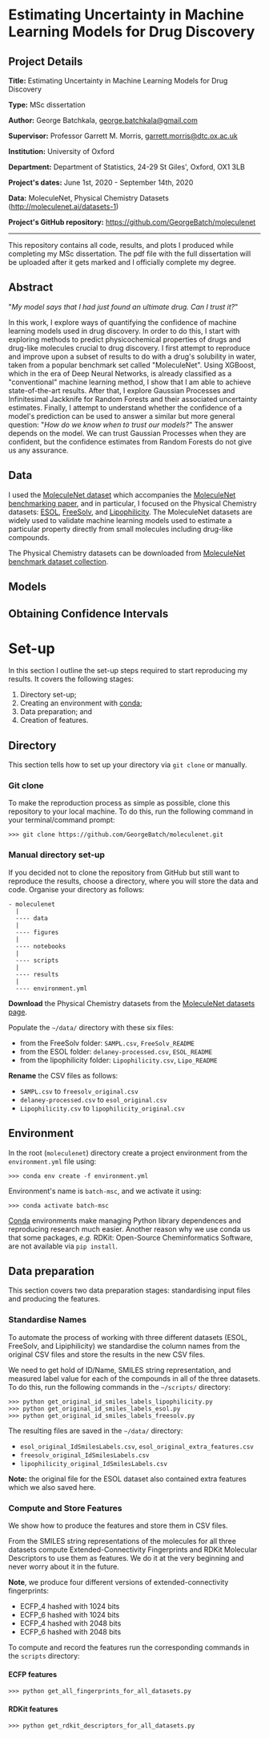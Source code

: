 # Estimating Uncertainty in Machine Learning Models for Drug Discovery

## Project Details

**Title:** Estimating Uncertainty in Machine Learning Models for Drug Discovery

**Type:** MSc dissertation

**Author:** George Batchkala,
 george.batchkala@gmail.com

**Supervisor:** Professor Garrett M. Morris, garrett.morris@dtc.ox.ac.uk

**Institution:** University of Oxford

**Department:** Department of Statistics, 24-29 St Giles', Oxford, OX1 3LB

**Project's dates:** June 1st, 2020 - September 14th, 2020

**Data:** MoleculeNet, Physical Chemistry Datasets
(http://moleculenet.ai/datasets-1)

**Project's GitHub repository:** https://github.com/GeorgeBatch/moleculenet

----

This repository contains all code, results, and plots I produced while completing my MSc dissertation. The pdf file with the full dissertation will be uploaded after it gets marked and I officially complete my degree.

## Abstract

"*My model says that I had just found an ultimate drug. Can I trust it?*"

In this work, I explore ways of quantifying the confidence of machine learning models used in drug discovery. In order to do this, I start with exploring methods to predict physicochemical properties of drugs and drug-like molecules crucial to drug discovery. I first attempt to reproduce and improve upon a subset of results to do with a drug's solubility in water, taken from a popular benchmark set called "MoleculeNet". Using XGBoost, which in the era of Deep Neural Networks, is already classified as a "conventional" machine learning method, I show that I am able to achieve state-of-the-art results. After that, I explore Gaussian Processes and Infinitesimal Jackknife for Random Forests and their associated uncertainty estimates. Finally, I attempt to understand whether the confidence of a model's prediction can be used to answer a similar but more general question: "*How do we know when to trust our models?*" The answer depends on the model. We can trust Gaussian Processes when they are confident, but the confidence estimates from Random Forests do not give us any assurance.

## Data

I used the [MoleculeNet dataset](http://moleculenet.ai/datasets-1) which accompanies the [MoleculeNet benchmarking paper](https://pubs.rsc.org/en/content/articlelanding/2018/sc/c7sc02664a#!divAbstract), and in particular, I focused on the Physical Chemistry datasets: [ESOL](https://pubs.acs.org/doi/10.1021/ci034243x), [FreeSolv](https://link.springer.com/article/10.1007/s10822-014-9747-x), and [Lipophilicity](https://onlinelibrary.wiley.com/doi/abs/10.1002/cem.2718). The MoleculeNet datasets are widely used to validate machine learning models used to estimate a particular property directly from small molecules including drug-like compounds.

The Physical Chemistry datasets can be downloaded from [MoleculeNet benchmark dataset collection](http://moleculenet.ai/datasets-1).

## Models



## Obtaining Confidence Intervals



# Set-up

In this section I outline the set-up steps required to start reproducing my results. It covers the following stages:

1. Directory set-up;
2. Creating an environment with [conda](https://docs.conda.io/en/latest/);
3. Data preparation; and
4. Creation of features.

## Directory

This section tells how to set up your directory via `git clone` or manually.

### Git clone

To make the reproduction process as simple as possible, clone this repository to your local machine. To do this, run the following command in your terminal/command prompt:

```
>>> git clone https://github.com/GeorgeBatch/moleculenet.git
```

### Manual directory set-up

If you decided not to clone the repository from GitHub but still want to reproduce the results, choose a directory, where you will store the data and code. Organise your directory as follows:

```
- moleculenet
  |
  ---- data
  |
  ---- figures
  |
  ---- notebooks
  |
  ---- scripts
  |
  ---- results
  |
  ---- environment.yml
```

**Download** the Physical Chemistry datasets from the [MoleculeNet datasets page](http://moleculenet.ai/datasets-1).

Populate the `~/data/` directory with these six files:

- from the FreeSolv folder: `SAMPL.csv`, `FreeSolv_README`
- from the ESOL folder: `delaney-processed.csv`, `ESOL_README`
- from the lipophilicity folder: `Lipophilicity.csv`, `Lipo_README`

**Rename** the CSV files as follows:

- `SAMPL.csv` to `freesolv_original.csv`
- `delaney-processed.csv` to `esol_original.csv`
- `Lipophilicity.csv` to `lipophilicity_original.csv`

## Environment

In the root (`moleculenet`) directory create a project environment from the `environment.yml` file using:

```
>>> conda env create -f environment.yml
```

Environment's name is `batch-msc`, and we activate it using:
```
>>> conda activate batch-msc
```

[Conda](https://docs.conda.io/en/latest/) environments make managing Python library dependences and reproducing research much easier. Another reason why we use conda us that some packages, *e.g.* RDKit: Open-Source Cheminformatics Software, are not available via `pip install`.

## Data preparation

This section covers two data preparation stages: standardising input files and producing the features.

### Standardise Names

To automate the process of working with three different datasets (ESOL, FreeSolv, and Lipiphilicity) we standardise the column names from the original CSV files and store the results in the new CSV files.

We need to get hold of ID/Name, SMILES string representation, and measured label value for each of the compounds in all of the three datasets. To do this, run the following commands in the `~/scripts/` directory:

```
>>> python get_original_id_smiles_labels_lipophilicity.py
>>> python get_original_id_smiles_labels_esol.py
>>> python get_original_id_smiles_labels_freesolv.py
```

The resulting files are saved in the `~/data/` directory:
- `esol_original_IdSmilesLabels.csv`, `esol_original_extra_features.csv`
- `freesolv_original_IdSmilesLabels.csv`
- `lipophilicity_original_IdSmilesLabels.csv`

**Note:** the original file for the ESOL dataset also contained extra features which we also saved here.

### Compute and Store Features

We show how to produce the features and store them in CSV files.

From the SMILES string representations of the molecules for all three datasets compute Extended-Connectivity Fingerprints and RDKit Molecular Descriptors to use them as features. We do it at the very beginning and never worry about it in the future.

**Note**, we produce four different versions of extended-connectivity fingerprints:
- ECFP_4 hashed with 1024 bits
- ECFP_6 hashed with 1024 bits
- ECFP_4 hashed with 2048 bits
- ECFP_6 hashed with 2048 bits

To compute and record the features run the corresponding commands in the `scripts` directory:

#### ECFP features
```
>>> python get_all_fingerprints_for_all_datasets.py
```

#### RDKit features

```
>>> python get_rdkit_descriptors_for_all_datasets.py
```
